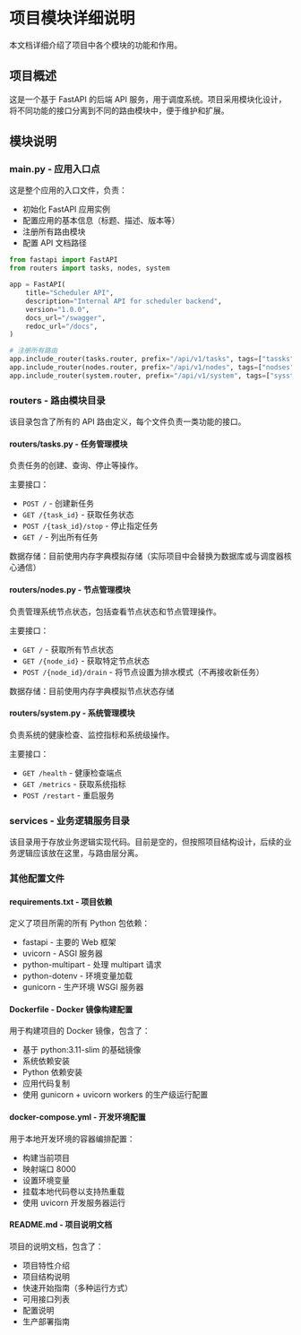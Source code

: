 # 项目模块详细说明

本文档详细介绍了项目中各个模块的功能和作用。

## 项目概述

这是一个基于 FastAPI 的后端 API 服务，用于调度系统。项目采用模块化设计，将不同功能的接口分离到不同的路由模块中，便于维护和扩展。

## 模块说明

### main.py - 应用入口点

这是整个应用的入口文件，负责：
- 初始化 FastAPI 应用实例
- 配置应用的基本信息（标题、描述、版本等）
- 注册所有路由模块
- 配置 API 文档路径

```python
from fastapi import FastAPI
from routers import tasks, nodes, system

app = FastAPI(
    title="Scheduler API",
    description="Internal API for scheduler backend",
    version="1.0.0",
    docs_url="/swagger",
    redoc_url="/docs",
)

# 注册所有路由
app.include_router(tasks.router, prefix="/api/v1/tasks", tags=["tassks"])
app.include_router(nodes.router, prefix="/api/v1/nodes", tags=["nodses"])
app.include_router(system.router, prefix="/api/v1/system", tags=["sysstem"])
```

### routers - 路由模块目录

该目录包含了所有的 API 路由定义，每个文件负责一类功能的接口。

#### routers/tasks.py - 任务管理模块

负责任务的创建、查询、停止等操作。

主要接口：
- `POST /` - 创建新任务
- `GET /{task_id}` - 获取任务状态
- `POST /{task_id}/stop` - 停止指定任务
- `GET /` - 列出所有任务

数据存储：目前使用内存字典模拟存储（实际项目中会替换为数据库或与调度器核心通信）

#### routers/nodes.py - 节点管理模块

负责管理系统节点状态，包括查看节点状态和节点管理操作。

主要接口：
- `GET /` - 获取所有节点状态
- `GET /{node_id}` - 获取特定节点状态
- `POST /{node_id}/drain` - 将节点设置为排水模式（不再接收新任务）

数据存储：目前使用内存字典模拟节点状态存储

#### routers/system.py - 系统管理模块

负责系统的健康检查、监控指标和系统级操作。

主要接口：
- `GET /health` - 健康检查端点
- `GET /metrics` - 获取系统指标
- `POST /restart` - 重启服务

### services - 业务逻辑服务目录

该目录用于存放业务逻辑实现代码。目前是空的，但按照项目结构设计，后续的业务逻辑应该放在这里，与路由层分离。

### 其他配置文件

#### requirements.txt - 项目依赖

定义了项目所需的所有 Python 包依赖：
- fastapi - 主要的 Web 框架
- uvicorn - ASGI 服务器
- python-multipart - 处理 multipart 请求
- python-dotenv - 环境变量加载
- gunicorn - 生产环境 WSGI 服务器

#### Dockerfile - Docker 镜像构建配置

用于构建项目的 Docker 镜像，包含了：
- 基于 python:3.11-slim 的基础镜像
- 系统依赖安装
- Python 依赖安装
- 应用代码复制
- 使用 gunicorn + uvicorn workers 的生产级运行配置

#### docker-compose.yml - 开发环境配置

用于本地开发环境的容器编排配置：
- 构建当前项目
- 映射端口 8000
- 设置环境变量
- 挂载本地代码卷以支持热重载
- 使用 uvicorn 开发服务器运行

#### README.md - 项目说明文档

项目的说明文档，包含了：
- 项目特性介绍
- 项目结构说明
- 快速开始指南（多种运行方式）
- 可用接口列表
- 配置说明
- 生产部署指南
